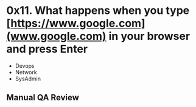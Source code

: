 # 0x11. What happens when you type [https://www.google.com](www.google.com) in your browser and press Enter

- Devops
- Network
- SysAdmin

## Manual QA Review

